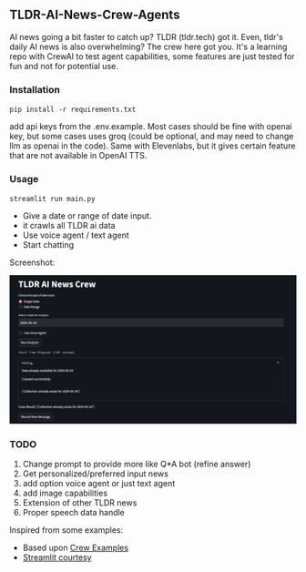 ## TLDR-AI-News-Crew-Agents

AI news going a bit faster to catch up? TLDR (tldr.tech) got it. Even, tldr's daily AI news is also overwhelming? The crew here got you. It's a learning repo with CrewAI to test agent capabilities, some features are just tested for fun and not for potential use.


### Installation

```
pip install -r requirements.txt
```
add api keys from the .env.example. Most cases should be fine with openai key, but some cases uses groq (could be optional, and may need to change llm as openai in the code). Same with Elevenlabs, but it gives certain feature that are not available in OpenAI TTS.


### Usage

```
streamlit run main.py 
```
 - Give a date or range of date input.
 - it crawls all TLDR ai data 
 - Use voice agent / text agent
 - Start chatting

 Screenshot:

![Image](./fig/screenshot.png)

### TODO

1. Change prompt to provide more like Q*A bot (refine answer)
2. Get personalized/preferred input news
3. add option voice agent or just text agent
4. add image capabilities
5. Extension of other TLDR news
6. Proper speech data handle

Inspired from some examples:
- Based upon [Crew Examples](https://mer.vin/2024/02/crewai-rag-using-tools/)
- [Streamlit courtesy](https://github.com/AbubakrChan/crewai-streamlit-UI-business-product-launch/)